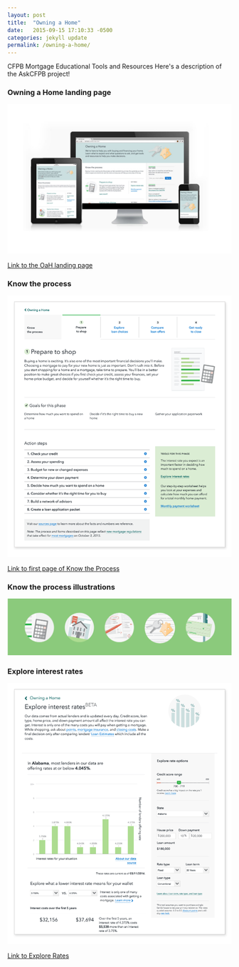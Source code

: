 ```yaml
---
layout: post
title:  "Owning a Home"
date:   2015-09-15 17:10:33 -0500
categories: jekyll update
permalink: /owning-a-home/
---
```


CFPB Mortgage Educational Tools and Resources
Here's a description of the AskCFPB project! 

### Owning a Home landing page
![Owning a Home Landing Page Design](/img/oah/oah-landing-responsive.jpg)

[Link to the OaH landing page](http://www.consumerfinance.gov/owning-a-home)

### Know the process
![Owning a Home Know the Process Design](/img/oah/oah-journey-prepare.png)

[Link to first page of Know the Process](http://www.consumerfinance.gov/owning-a-home/process/prepare)

### Know the process illustrations
![Owning a Home Illustrations Set](/img/oah/oah-illustrations.png)

### Explore interest rates
![Owning a Home Explore interest rates tool](/img/oah/oah-explore-rates.png)

[Link to Explore Rates](http://www.consumerfinance.gov/owning-a-home/explore-rates)


